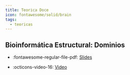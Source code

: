 ```yaml
---
title: Teorica Doce
icon: fontawesome/solid/brain
tags: 
  - teoricas
---
```


## Bioinformática Estructural: Dominios

* :fontawesome-regular-file-pdf: [Slides](https://drive.google.com/file/d/1aHmORqTLDbZ-3Q1lQG60MbxCnzcVEo0B/view?usp=sharing) 

* :octicons-video-16: [Video](https://drive.google.com/file/d/1uA7FWgWerudHPQTvnYgPElRSpNGayy5S/view?usp=sharing)